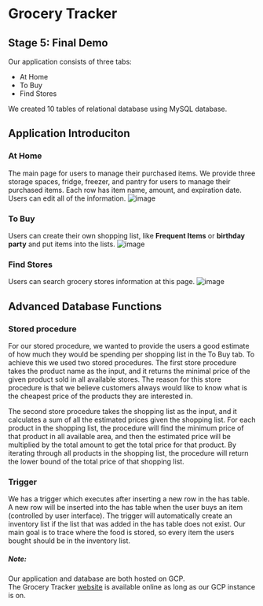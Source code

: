 # Grocery Tracker

## Stage 5: Final Demo
Our application consists of three tabs:
* At Home
* To Buy
* Find Stores  

We created 10 tables of relational database using MySQL database.
</br>
## Application Introduciton

### At Home
The main page for users to manage their purchased items.
We provide three storage spaces, fridge, freezer, and pantry for users to manage their purchased items. Each row has item name, amount, and expiration date. Users can edit all of the information. 
![image](https://media.github-dev.cs.illinois.edu/user/14624/files/74b8be2b-fbea-43df-bc80-734f04203350)

### To Buy
Users can create their own shopping list, like **Frequent Items** or **birthday party** and put items into the lists.
![image](https://media.github-dev.cs.illinois.edu/user/14624/files/2cf02a7f-3e97-4948-a08a-0fb8a3a3a86c)

### Find Stores
Users can search grocery stores information at this page.
![image](https://media.github-dev.cs.illinois.edu/user/14624/files/10eebed3-ea9d-461e-ac1f-391d057baa8e)

## Advanced Database Functions
### Stored procedure
For our stored procedure, we wanted to provide the users a good estimate of how much they would be spending per shopping list in the To Buy tab. To achieve this we used two stored procedures. The first store procedure takes the product name as the input, and it returns the minimal price of the given product sold in all available stores. The reason for this store procedure is that we believe customers always would like to know what is the cheapest price of the products they are interested in. 
 
The second store procedure takes the shopping list as the input, and it calculates a sum of all the estimated prices given the shopping list. For each product in the shopping list, the procedure will find the minimum price of that product in all available area, and then the estimated price will be multiplied by the total amount to get the total price for that product. By iterating through all products in the shopping list, the procedure will return the lower bound of the total price of that shopping list.

### Trigger 
We has a trigger which executes after inserting a new row in the has table. A new row will be inserted into the has table when the user buys an item (controlled by user interface). The trigger will automatically create an inventory list if the list that was added in the has table does not exist. Our main goal is to trace where the food is stored, so every item the users bought should be in the inventory list.

  

##### Note:  
Our application and database are both hosted on GCP.  
The Grocery Tracker [website](https://cs411-pt1-team048.uc.r.appspot.com/) is available online as long as our GCP instance is on.

